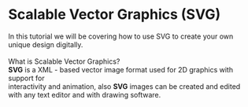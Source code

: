 # Scalable Vector Graphics (SVG)
In this tutorial we will be covering how to use SVG to create your own unique design digitally.
<br>
<br>
What is Scalable Vector Graphics? <br />
**SVG** 
  is a XML - based vector image format used for 2D graphics with support for <br />
  interactivity and animation, also **SVG** images can be created and edited <br />
  with any text editor and with drawing software.
<br>
  
